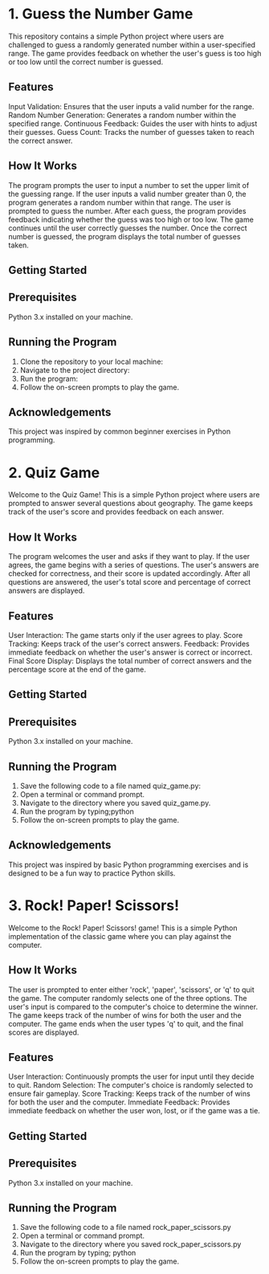  # 1. Guess the Number Game
This repository contains a simple Python project where users are challenged to guess a randomly generated number within a user-specified range. The game provides feedback on whether the user's guess is too high or too low until the correct number is guessed.

## Features
Input Validation: Ensures that the user inputs a valid number for the range.
Random Number Generation: Generates a random number within the specified range.
Continuous Feedback: Guides the user with hints to adjust their guesses.
Guess Count: Tracks the number of guesses taken to reach the correct answer.

## How It Works
The program prompts the user to input a number to set the upper limit of the guessing range.
If the user inputs a valid number greater than 0, the program generates a random number within that range.
The user is prompted to guess the number.
After each guess, the program provides feedback indicating whether the guess was too high or too low.
The game continues until the user correctly guesses the number.
Once the correct number is guessed, the program displays the total number of guesses taken.

## Getting Started
## Prerequisites
Python 3.x installed on your machine.

## Running the Program
1. Clone the repository to your local machine:
2. Navigate to the project directory:
3. Run the program:
4. Follow the on-screen prompts to play the game.

## Acknowledgements
This project was inspired by common beginner exercises in Python programming.

 # 2. Quiz Game
Welcome to the Quiz Game! This is a simple Python project where users are prompted to answer several questions about geography. The game keeps track of the user's score and provides feedback on each answer.

## How It Works
The program welcomes the user and asks if they want to play.
If the user agrees, the game begins with a series of questions.
The user's answers are checked for correctness, and their score is updated accordingly.
After all questions are answered, the user's total score and percentage of correct answers are displayed.

## Features
User Interaction: The game starts only if the user agrees to play.
Score Tracking: Keeps track of the user's correct answers.
Feedback: Provides immediate feedback on whether the user's answer is correct or incorrect.
Final Score Display: Displays the total number of correct answers and the percentage score at the end of the game.

## Getting Started
## Prerequisites
Python 3.x installed on your machine.

## Running the Program
1. Save the following code to a file named quiz_game.py:
2. Open a terminal or command prompt.
3. Navigate to the directory where you saved quiz_game.py.
4. Run the program by typing;python
5. Follow the on-screen prompts to play the game.

## Acknowledgements
This project was inspired by basic Python programming exercises and is designed to be a fun way to practice Python skills.

# 3. Rock! Paper! Scissors!
Welcome to the Rock! Paper! Scissors! game! This is a simple Python implementation of the classic game where you can play against the computer.

## How It Works
The user is prompted to enter either 'rock', 'paper', 'scissors', or 'q' to quit the game.
The computer randomly selects one of the three options.
The user's input is compared to the computer's choice to determine the winner.
The game keeps track of the number of wins for both the user and the computer.
The game ends when the user types 'q' to quit, and the final scores are displayed.

## Features
User Interaction: Continuously prompts the user for input until they decide to quit.
Random Selection: The computer's choice is randomly selected to ensure fair gameplay.
Score Tracking: Keeps track of the number of wins for both the user and the computer.
Immediate Feedback: Provides immediate feedback on whether the user won, lost, or if the game was a tie.

## Getting Started
## Prerequisites
Python 3.x installed on your machine.

## Running the Program
1. Save the following code to a file named rock_paper_scissors.py
2. Open a terminal or command prompt.
3. Navigate to the directory where you saved rock_paper_scissors.py
4. Run the program by typing; python
5. Follow the on-screen prompts to play the game.

